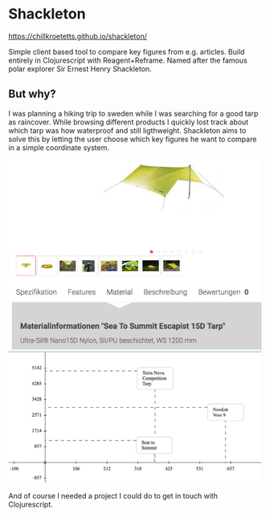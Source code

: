 # Shackleton
https://chillkroetetts.github.io/shackleton/

Simple client based tool to compare key figures from e.g. articles.
Build entirely in Clojurescript with Reagent+Reframe.
Named after the famous polar explorer Sir Ernest Henry Shackleton.

## But why?
I was planning a hiking trip to sweden while I was searching for a good tarp as raincover.
While browsing different products I quickly lost track about which tarp was how waterproof and still ligthweight. Shackleton aims to solve this by letting the user choose which key figures he want to
compare in a simple coordinate system.

![](./readme-imgs/shop.png)
![](./readme-imgs/shackleton.png)

And of course I needed a project I could do to get in touch with Clojurescript.


